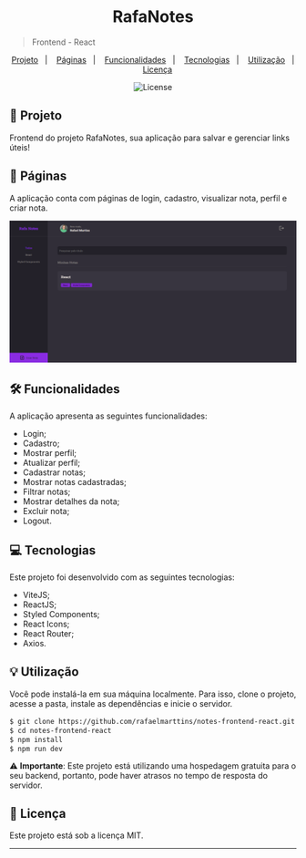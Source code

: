 <h1 align="center"> RafaNotes </h1>

> Frontend - React

<p align="center">
  <a href="#project">Projeto</a>&nbsp;&nbsp;&nbsp;|&nbsp;&nbsp;&nbsp;
  <a href="#pages">Páginas</a>&nbsp;&nbsp;&nbsp;|&nbsp;&nbsp;&nbsp;
  <a href="#features">Funcionalidades</a>&nbsp;&nbsp;&nbsp;|&nbsp;&nbsp;&nbsp;
  <a href="#technologies">Tecnologias</a>&nbsp;&nbsp;&nbsp;|&nbsp;&nbsp;&nbsp;
  <a href="#usage">Utilização</a>&nbsp;&nbsp;&nbsp;|&nbsp;&nbsp;&nbsp;
  <a href="#license">Licença</a>
</p>

<p align="center">
  <img alt="License" src="https://img.shields.io/static/v1?label=license&message=MIT&color=49AA26&labelColor=000000">
</p>

<h2 id="project">📁 Projeto</h2>

Frontend do projeto RafaNotes, sua aplicação para salvar e gerenciar links úteis!

<h2 id="pages">📃 Páginas</h2>

A aplicação conta com páginas de login, cadastro, visualizar nota, perfil e criar nota.

!["Página home"](./src/assets/home.png)

<h2 id="features">🛠️ Funcionalidades</h2>

A aplicação apresenta as seguintes funcionalidades:

- Login;
- Cadastro;
- Mostrar perfil;
- Atualizar perfil;
- Cadastrar notas;
- Mostrar notas cadastradas;
- Filtrar notas;
- Mostrar detalhes da nota;
- Excluir nota;
- Logout.

<h2 id="technologies">💻 Tecnologias</h2>

Este projeto foi desenvolvido com as seguintes tecnologias:

- ViteJS;
- ReactJS;
- Styled Components;
- React Icons;
- React Router;
- Axios.

<h2 id="usage">💡 Utilização</h2>

Você pode instalá-la em sua máquina localmente. Para isso, clone o projeto, acesse a pasta, instale as dependências e inicie o servidor.

```
$ git clone https://github.com/rafaelmarttins/notes-frontend-react.git
$ cd notes-frontend-react
$ npm install
$ npm run dev
```

⚠️ **Importante**: Este projeto está utilizando uma hospedagem gratuita para o seu backend, portanto, pode haver atrasos no tempo de resposta do servidor.

<h2 id="license">📝 Licença</h2>

Este projeto está sob a licença MIT.

---
